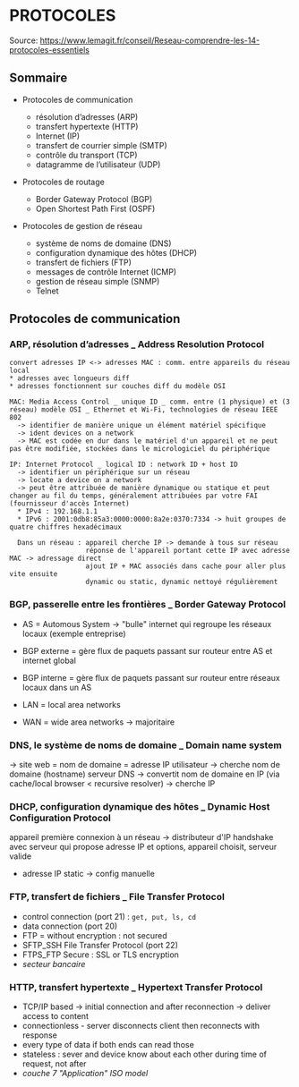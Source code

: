 # PROTOCOLES

Source: <https://www.lemagit.fr/conseil/Reseau-comprendre-les-14-protocoles-essentiels>

## Sommaire

* Protocoles de communication
  * résolution d’adresses (ARP)
  * transfert hypertexte (HTTP)
  * Internet (IP)
  * transfert de courrier simple (SMTP)
  * contrôle du transport (TCP)
  * datagramme de l’utilisateur (UDP)

* Protocoles de routage
  * Border Gateway Protocol (BGP)
  * Open Shortest Path First (OSPF)

* Protocoles de gestion de réseau
  * système de noms de domaine (DNS)
  * configuration dynamique des hôtes (DHCP)
  * transfert de fichiers (FTP)
  * messages de contrôle Internet (ICMP)
  * gestion de réseau simple (SNMP)
  * Telnet

## Protocoles de communication

### ARP, résolution d’adresses _ Address Resolution Protocol

    convert adresses IP <-> adresses MAC : comm. entre appareils du réseau local
    * adresses avec longueurs diff
    * adresses fonctionnent sur couches diff du modèle OSI

    MAC: Media Access Control _ unique ID _ comm. entre (1 physique) et (3 réseau) modèle OSI _ Ethernet et Wi-Fi, technologies de réseau IEEE 802 
      -> identifier de manière unique un élément matériel spécifique
      -> ident devices on a network
      -> MAC est codée en dur dans le matériel d'un appareil et ne peut pas être modifiée, stockées dans le micrologiciel du périphérique

    IP: Internet Protocol _ logical ID : network ID + host ID 
      -> identifier un périphérique sur un réseau
      -> locate a device on a network
      -> peut être attribuée de manière dynamique ou statique et peut changer au fil du temps, généralement attribuées par votre FAI (fournisseur d'accès Internet)
      * IPv4 : 192.168.1.1
      * IPv6 : 2001:0db8:85a3:0000:0000:8a2e:0370:7334 -> huit groupes de quatre chiffres hexadécimaux

      Dans un réseau : appareil cherche IP -> demande à tous sur réseau
                       réponse de l'appareil portant cette IP avec adresse MAC -> adressage direct
                       ajout IP + MAC associés dans cache pour aller plus vite ensuite
                       dynamic ou static, dynamic nettoyé régulièrement

### BGP, passerelle entre les frontières _ Border Gateway Protocol

* AS = Automous System -> "bulle" internet qui regroupe les réseaux locaux (exemple entreprise)
* BGP externe = gère flux de paquets passant sur routeur entre AS et internet global
* BGP interne = gère flux de paquets passant sur routeur entre réseaux locaux dans un AS

* LAN = local area networks
* WAN = wide area networks -> majoritaire

### DNS, le système de noms de domaine _ Domain name system

-> site web = nom de domaine = adresse IP
  utilisateur -> cherche nom de domaine (hostname)
  serveur DNS -> convertit nom de domaine en IP (via cache/local browser < recursive resolver)
              -> cherche IP

### DHCP, configuration dynamique des hôtes _ Dynamic Host Configuration Protocol

  appareil première connexion à un réseau
  -> distributeur d'IP
  handshake avec serveur qui propose adresse IP et options, appareil choisit, serveur valide

* adresse IP static -> config manuelle
  
### FTP, transfert de fichiers _ File Transfer Protocol

* control connection (port 21) : `get, put, ls, cd`
* data connection (port 20)
* FTP = without encryption : not secured
* SFTP_SSH File Transfer Protocol (port 22)
* FTPS_FTP Secure : SSL or TLS encryption
* _secteur bancaire_

### HTTP, transfert hypertexte _ Hypertext Transfer Protocol

* TCP/IP based -> initial connection and after reconnection
  -> deliver access to content
* connectionless - server disconnects client then reconnects with response
* every type of data if both ends can read those
* stateless : sever and device know about each other during time of request, not after
* _couche 7 "Application" ISO model_
